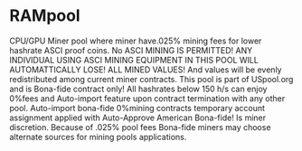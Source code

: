 # RAMpool
CPU/GPU Miner pool where miner have.025% mining fees for lower hashrate ASCI proof coins. No ASCI MINING IS PERMITTED!  ANY INDIVIDUAL USING ASCI MINING EQUIPMENT  IN THIS POOL WILL AUTOMATTICALLY  LOSE!  ALL MINED VALUES! And values will be evenly redistributed among current miner contracts. This pool is part of USpool.org and is Bona-fide contract only! All hashrates below 150 h/s can enjoy 0%fees and Auto-import feature upon contract termination with any other pool. Auto-import bona-fide 0%mining contracts temporary account assignment applied with Auto-Approve American Bona-fide! Is miner discretion. Because of .025% pool fees Bona-fide miners may choose alternate sources for mining pools applications.
